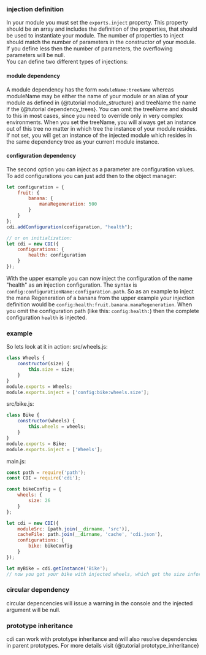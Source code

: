 ### injection definition
In your module you must set the ``exports.inject`` property. This property should be an array and includes
the definition of the properties, that should be used to instantiate your module. The number of properties 
to inject should match the number of parameters in the constructor of your module. If you define less then
the number of parameters, the overflowing parameters will be null.  
You can define two different types of injections:

#### module dependency
A module dependency has the form ``moduleName:treeName`` whereas moduleName may be either the name of
your module or an alias of your module as defined in {@tutorial module_structure} and treeName the name
if the {@tutorial dependency_trees}. You can omit the treeName and should to this in most cases, since
you need to override only in very complex environments. When you set the treeName, you will always get
an instance out of this tree no matter in which tree the instance of your module resides. If not set,
you will get an instance of the injected module which resides in the same dependency tree as your 
current module instance.

#### configuration dependency
The second option you can inject as a parameter are configuration values. To add configurations you
can just add then to the object manager:
```js
let configuration = {
	fruit: {
		banana: {
			manaRegeneration: 500
		}
	}
};
cdi.addConfiguration(configuration, "health");

// or on initialization:
let cdi = new CDI({
	configurations: {
		health: configuration 
	}
});
```
With the upper example you can now inject the configuration of the name "health" as an injection
configuration. The syntax is ``config:configurationName:configuration.path``. So as an example to inject
the mana Regeneration of a banana from the upper example your injection definition would be 
``config:health:fruit.banana.manaRegeneration``. When you omit the configuration path 
(like this: ``config:health:``) then the complete configuration ``health`` is injected.

### example
So lets look at it in action:
src/wheels.js:
```js
class Wheels {
    constructor(size) {
        this.size = size;
    }
}
module.exports = Wheels;
module.exports.inject = ['config:bike:wheels.size'];
```
src/bike.js:
```js
class Bike {
    constructor(wheels) {
        this.wheels = wheels;
    }
}
module.exports = Bike;
module.exports.inject = ['Wheels'];
```
main.js:
```js
const path = require('path');
const CDI = require('cdi');

const bikeConfig = {
    wheels: {
        size: 26
    }
};

let cdi = new CDI({
    moduleSrc: [path.join(__dirname, 'src')],
    cacheFile: path.join(__dirname, 'cache', 'cdi.json'),
    configurations: {
        bike: bikeConfig
    }
});

let myBike = cdi.getInstance('Bike');
// now you got your bike with injected wheels, which got the size information injected
```



### circular dependency
circular depencencies will issue a warning in the console and the injected argument will be null.

### prototype inheritance
cdi can work with prototype inheritance and will also resolve dependencies in parent prototypes.
For more details visit {@tutorial prototype_inheritance}
